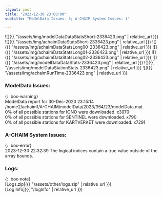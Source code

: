 ```yaml
---
layout: post
title: "2023-12-30 23:00:00"
subtitle: "ModelData Issues: 3; A-CHAIM System Issues: 1"

---
```


![]({{ "/assets/img/modelDataDataStatsShort-2336423.png" | relative_url }})
![]({{ "/assets/img/achaimDataStatsShort-2336423.png" | relative_url }})
![]({{ "/assets/img/achaimDataStatsLong00-2336423.png" | relative_url }})
![]({{ "/assets/img/achaimDataStatsLong01-2336423.png" | relative_url }})
![]({{ "/assets/img/achaimDataStatsLong02-2336423.png" | relative_url }})
![]({{ "/assets/img/modelDataDataStats-2336423.png" | relative_url }})
![]({{ "/assets/img/modelDataStationStats-2336423.png" | relative_url }})
![]({{ "/assets/img/achaimRunTime-2336423.png" | relative_url }})


### ModelData Issues:  
  
{: .box-warning}  
 ModelData report for 30-Dec-2023 23:15:14   
 /home2/achaim1/A-CHAIM/modelData/2023/364/23/modelData.mat   
 0% of all possible stations for IONO were downloaded. x3070   
 0% of all possible stations for SENTINEL were downloaded. x790   
 0% of all possible stations for KARTVERKET were downloaded. x7291   
  
### A-CHAIM System Issues:  
  
{: .box-error}  
2023-12-30 22:32:39 The logical indices contain a true value outside of the array bounds.  

### Logs:  
  
{: .box-note}  
[Logs.zip]({{ "/assets/other/logs.zip" | relative_url }})  
[Log Info]({{ "/logInfo" | relative_url }})  
